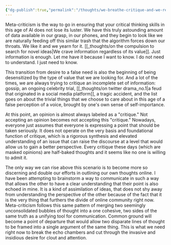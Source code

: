 ```yaml
---
{"dg-publish":true,"permalink":"/thoughts/we-breathe-critique-and-we-re-so-bad-at-it/","noteIcon":"","created":"2025-06-08"}
---
```


Meta-criticism is the way to go in ensuring that your critical thinking skills in this age of AI does not lose its luster. We have this truly astounding amount of data available in our grasp, in our phones, and they begin to look like we are naturally feeding off this similar trash that the algorithm forces down our throats. We like it and we yearn for it. [[_thoughts/on the compulsion to search for novel ideas\|We crave information regardless of its value]]. Just information is enough. Let me have it because I want to know. I do not need to understand. I just need to know.

This transition from desire to a false need is also the beginning of being desensitized by the type of value that we are looking for. And a lot of the times, we are always trying to critique an incomplete set of information: gossip, an ongoing celebrity trial, [[_thoughts/on twitter drama_no.1\|a feud that originated in a social media platform]], a tragic accident, and the list goes on about the trivial things that we choose to care about in this age of a false perception of a voice, brought by one's own sense of self-importance.

At this point, an opinion is almost always labeled as a "critique." Not accepting an opinion becomes not accepting this "critique." Nowadays, everyone just assumes that everyone is expressing a point that should be taken seriously. It does not operate on the very basis and foundational function of critique, which is a rigorous synthesis and elevated understanding of an issue that can raise the discourse at a level that would allow us to gain a better perspective. Every critique these days (which are masked opinions) are half-baked thoughts and it seems like no one is willing to admit it. 

The only way we can rise above this scenario is to become more so discerning and double our efforts in outlining our own thoughts online. I have been attempting to brainstorm a way to communicate in such a way that allows the other to have a clear understanding that their point is also echoed in mine. It is a kind of assimilation of ideas, that does not shy away from understanding the perspective of the other because of the fact that it is the very thing that furthers the divide of online community right now. Meta-criticism follows this same pattern of merging two seemingly unconsolidated bubbles of thought into a one cohesive, two sides of the same truth as a unifying tool for communication. Common ground will become a point of departure that would allow two disparate lines of thought to be framed into a single argument of the same thing. This is what we need right now to break the echo chambers and cut through the invasive and insidious desire for clout and attention.